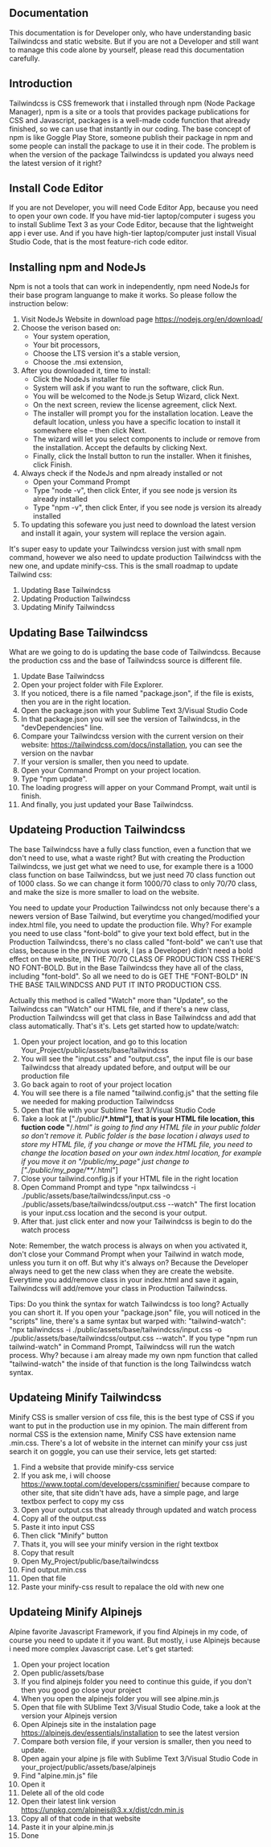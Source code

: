 ## Documentation

This documentation is for Developer only, who have understanding basic Tailwindcss and static website. But if you are not a Developer and still want to manage this code alone by yourself, please read this documentation carefully.


## Introduction

Tailwindcss is CSS fremework that i installed through npm (Node Package Manager), npm is a site or a tools that provides package publications for CSS and Javascript, packages is a well-made code function that already finished, so we can use that instantly in our coding. The base concept of npm is like Goggle Play Store, someone publish their package in npm and some people can install the package to use it in their code. The problem is when the version of the package Tailwindcss is updated you always need the latest version of it right?

## Install Code Editor

If you are not Developer, you will need Code Editor App, because you need to open your own code. If you have mid-tier laptop/computer i sugess you to install Sublime Text 3 as your Code Editor, because that the lightweight app i ever use. And if you have high-tier laptop/computer just install Visual Studio Code, that is the most feature-rich code editor.


## Installing npm and NodeJs

Npm is not a tools that can work in independently, npm need NodeJs for their base program languange to make it works. So please follow the instruction below:

1. Visit NodeJs Website in download page https://nodejs.org/en/download/
2. Choose the verison based on:
   - Your system operation, 
   - Your bit processors,
   - Choose the LTS version it's a stable version,
   - Choose the .msi extension,
3. After you downloaded it, time to install:
   - Click the NodeJs installer file
   - System will ask if you want to run the software, click Run.
   - You will be welcomed to the Node.js Setup Wizard, click Next.
   - On the next screen, review the license agreement, click Next.
   - The installer will prompt you for the installation location. Leave the default location, unless you have a specific location to install it somewhere else –          then click Next.
   - The wizard will let you select components to include or remove from the installation. Accept the defaults by clicking Next.
   - Finally, click the Install button to run the installer. When it finishes, click Finish.
4. Always check if the NodeJs and npm already installed or not
   - Open your Command Prompt
   - Type "node -v", then click Enter, if you see node js version its already installed
   - Type "npm -v", then click Enter, if you see node js version its already installed
5. To updating this sofeware you just need to download the latest version and install it again, your system will replace the version again.


It's super easy to update your Tailwindcss version just with small npm command, however we also need to update production Tailwindcss with the new one, and update minify-css. This is the small roadmap to update Tailwind css:
1. Updating Base Tailwindcss
2. Updating Production Tailwindcss
3. Updating Minify Tailwindcss


## Updating Base Tailwindcss

What are we going to do is updating the base code of Tailwindcss. Because the production css and the base of Tailwindcss source is different file.

1. Update Base Tailwindcss
2. Open your project folder with File Explorer.
3. If you noticed, there is a file named "package.json", if the file is exists, then you are in the right location.
4. Open the package.json with your Sublime Text 3/Visual Studio Code
5. In that package.json you will see the version of Tailwindcss, in the "devDependencies" line.
6. Compare your Tailwindcss version with the current version on their website: https://tailwindcss.com/docs/installation, you can see the version on the navbar
7. If your version is smaller, then you need to update.
8. Open your Command Prompt on your project location.
9. Type "npm update".
10. The loading progress will apper on your Command Prompt, wait until is finish.
11. And finally, you just updated your Base Tailwindcss.
   
   
## Updateing Production Tailwindcss

The base Tailwindcss have a fully class function, even a function that we don't need to use, what a waste right? But with creating the Production Tailwindcss, we just get what we need to use, for example there is a 1000 class function on base Tailwindcss, but we just need 70 class function out of 1000 class. So we can change it form 1000/70 class to only 70/70 class, and make the size is more smaller to load on the website.
   
You need to update your Production Tailwindcss not only because there's a newers version of Base Tailwind, but everytime you changed/modified your index.html      file, you need to update the production file. Why? For example you need to use class "font-bold" to give your text bold effect, but in the Production              Tailwindcss, there's no class called "font-bold" we can't use that class, because in the previous work, I (as a Developer) didn't need a bold effect on the        website, IN THE 70/70 CLASS OF PRODUCTION CSS THERE'S NO FONT-BOLD. But in the Base Tailwindcss they have all of the class, including "font-bold". So all we      need to do is GET THE "FONT-BOLD" IN THE BASE TAILWINDCSS AND PUT IT INTO PRODUCTION CSS.

Actually this method is called "Watch" more than "Update", so the Tailwindcss can "Watch" our HTML file, and if there's a new class, Production Tailwindcss will get that class in Base Tailwindcss and add that class automatically. That's it's. Lets get started how to update/watch:
   
1. Open your project location, and go to this location Your_Project/public/assets/base/tailwindcss
2. You will see the "input.css" and "output.css", the input file is our base Tailwindcss that already updated before, and output will be our production file
3. Go back again to root of your project location
4. You will see there is a file named "tailwind.config.js" that the setting file we needed for making production Tailwindcss
5. Open that file with your Sublime Text 3/Visual Studio Code
6. Take a look at ["./public/**/*.html"], that is your HTML file location, this fuction code "**/*.html" is going to find any HTML file in your public folder        so don't remove it. Public folder is the base location i always used to store my HTML file, if you change or move the HTML file, you need to change the            location based on your own index.html location, for example if you move it on "/public/my_page" just change to ["./public/my_page/**/*.html"]
7. Close your tailwind.config.js if your HTML file in the right location
8. Open Command Prompt and type "npx tailwindcss -i ./public/assets/base/tailwindcss/input.css -o ./public/assets/base/tailwindcss/output.css --watch" The first      location is your input.css location and the second is your output.
9. After that. just click enter and now your Tailwindcss is begin to do the watch process
   
Note:
Remember, the watch process is always on when you activated it, don't close your Command Prompt when your Tailwind in watch mode, unless you turn it on off. But why it's always on? Because the Developer always need to get the new class when they are create the website. Everytime you add/remove class in your index.html and save it again, Tailwindcss will add/remove your class in Production Tailwindcss.

Tips:
Do you think the syntax for watch Tailwindcss is too long? Actually you can short it. If you open your "package.json" file, you will noticed in the "scripts" line, there's a same syntax but warped with: "tailwind-watch": "npx tailwindcss -i ./public/assets/base/tailwindcss/input.css -o ./public/assets/base/tailwindcss/output.css --watch". If you type "npm run tailwind-watch" in Command Prompt, Tailwindcss will run the watch process. Why? because i am alreay made my own npm function that called "tailwind-watch" the inside of that function is the long Tailwindcss watch syntax.


## Updateing Minify Tailwindcss
   
Minify CSS is smaller version of css file, this is the best type of CSS if you want to put in the production use in my opinion. The main different from normal    CSS is the extension name, Minify CSS have extension name .min.css. There's a lot of website in the internet can minify your css just search it on goggle, you    can use their service, lets get started:
   
1. Find a website that provide minify-css service
2. If you ask me, i will choose https://www.toptal.com/developers/cssminifier/ because compare to other site, that site didn't have ads, have a simple page, and      large textbox perfect to copy my css
3. Open your output.css that already through updated and watch process
4. Copy all of the output.css
5. Paste it into input CSS
6. Then click "Minify" button
7. Thats it, you will see your minify version in the right textbox
8. Copy that result
9. Open My_Project/public/base/tailwindcss
10. Find output.min.css
11. Open that file
12. Paste your minify-css result to repalace the old with new one


## Updateing Minify Alpinejs

Alpine favorite Javascript Framework, if you find Alpinejs in my code, of course you need to update it if you want. But mostly, i use Alpinejs because i need more complex Javascript case. Let's get started:

1. Open your project location
2. Open public/assets/base
3. If you find alpinejs folder you need to continue this guide, if you don't then you good go close your project
4. When you open the alpinejs folder you will see alpine.min.js
5. Open that file with SUblime Text 3/Visual Studio Code, take a look at the version your Alpinejs version
6. Open Alpinejs site in the instalation page https://alpinejs.dev/essentials/installation to see the latest version
7. Compare both version file, if your version is smaller, then you need to update.
8. Open again your alpine js file with Sublime Text 3/Visual Studio Code in your_project/public/assets/base/alpinejs
9. Find "alpine.min.js" file
10. Open it
11. Delete all of the old code
12. Open their latest link version https://unpkg.com/alpinejs@3.x.x/dist/cdn.min.js
13. Copy all of that code in that website
13. Paste it in your alpine.min.js 
14. Done








